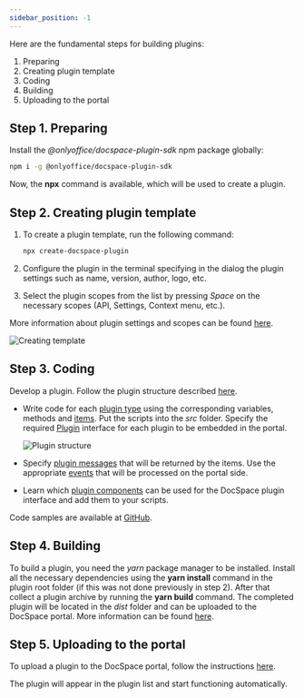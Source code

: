 ```yaml
---
sidebar_position: -1
---
```


Here are the fundamental steps for building plugins:

1. Preparing
2. Creating plugin template
3. Coding
4. Building
5. Uploading to the portal

## Step 1. Preparing

Install the *@onlyoffice/docspace-plugin-sdk* npm package globally:

``` sh
npm i -g @onlyoffice/docspace-plugin-sdk
```

Now, the **npx** command is available, which will be used to create a plugin.

## Step 2. Creating plugin template

1. To create a plugin template, run the following command:

   ``` sh
   npx create-docspace-plugin
   ```

2. Configure the plugin in the terminal specifying in the dialog the plugin settings such as name, version, author, logo, etc.

3. Select the plugin scopes from the list by pressing *Space* on the necessary scopes (API, Settings, Context menu, etc.).

More information about plugin settings and scopes can be found [here](../usage-sdk/creating-plugin-template.md).

![Creating template](/assets/images/docspace/creating-template.png)

## Step 3. Coding

Develop a plugin. Follow the plugin structure described [here](../usage-sdk/plugin-structure.md).

- Write code for each [plugin type](../usage-sdk/coding-plugin/plugin-types/plugin-types.md) using the corresponding variables, methods and [items](../usage-sdk/coding-plugin/plugin-items/plugin-items.md). Put the scripts into the *src* folder. Specify the required [Plugin](../usage-sdk/coding-plugin/plugin-types/Plugin.md) interface for each plugin to be embedded in the portal.

  ![Plugin structure](/assets/images/docspace/plugin-structure.png)

- Specify [plugin messages](../usage-sdk/coding-plugin/plugin-message.md) that will be returned by the items. Use the appropriate [events](../usage-sdk/coding-plugin/events.md) that will be processed on the portal side.

- Learn which [plugin components](../usage-sdk/coding-plugin/plugin-components/plugin-components.md) can be used for the DocSpace plugin interface and add them to your scripts.

Code samples are available at [GitHub](https://github.com/ONLYOFFICE/docspace-plugins).

## Step 4. Building

To build a plugin, you need the *yarn* package manager to be installed. Install all the necessary dependencies using the **yarn install** command in the plugin root folder (if this was not done previously in step 2). After that collect a plugin archive by running the **yarn build** command. The completed plugin will be located in the *dist* folder and can be uploaded to the DocSpace portal. More information can be found [here](../usage-sdk/building-plugin.md).

## Step 5. Uploading to the portal

To upload a plugin to the DocSpace portal, follow the instructions [here](../usage-sdk/adding-plugin.md).

The plugin will appear in the plugin list and start functioning automatically.
